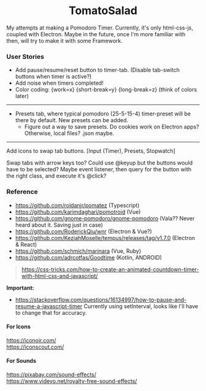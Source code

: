 <h1 align='center'>TomatoSalad</h1>

My attempts at making a Pomodoro Timer. Currently, it's only html-css-js, coupled with Electron. Maybe in the future, once I'm more familiar with then, will try to make it with some Framework. 



### User Stories
+ Add pause/resume/reset button to timer-tab. (Disable tab-switch buttons when timer is active?)
+ Add noise when timers completed!
+ Color coding: {work=x} {short-break=y} {long-break=z} (think of colors later)
---
+ Presets tab, where typical pomodoro (25-5-15-4) timer-preset will be there by default. New presets can be added.
	+ Figure out a way to save presets. Do cookies work on Electron apps? Otherwise, local files? .json maybe. 
---

Add icons to swap tab buttons. [Input (Timer), Presets, Stopwatch]

Swap tabs with arrow keys too? Could use @keyup but the buttons would have to be selected? Maybe event listener, then query for the button with the right class, and execute it's @click?



### Reference
+ https://github.com/roldanjr/pomatez (Typescript)
+ https://github.com/karimdaghari/pomotroid (Vue)
+ https://github.com/gnome-pomodoro/gnome-pomodoro (Vala?? Never heard about it. Saving just in case)
+ https://github.com/RoderickQiu/wnr (Electron & Vue?)
+ https://github.com/KeziahMoselle/tempus/releases/tag/v1.7.0 (Electron & React)
+ https://github.com/schmich/marinara (Vue, Ruby)
+ https://github.com/adrcotfas/Goodtime (Kotlin, ANDROID)

> https://css-tricks.com/how-to-create-an-animated-countdown-timer-with-html-css-and-javascript/

**Important:**
+ https://stackoverflow.com/questions/16134997/how-to-pause-and-resume-a-javascript-timer
Currently using setInterval, looks like I'll have to change that for accuracy. 

#### For Icons
https://iconoir.com/  
https://iconscout.com/  
#### For Sounds
https://pixabay.com/sound-effects/  
https://www.videvo.net/royalty-free-sound-effects/  
